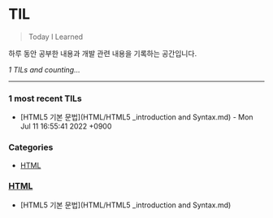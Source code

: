 # TIL
> Today I Learned

하루 동안 공부한 내용과 개발 관련 내용을 기록하는 공간입니다.


_1 TILs and counting..._

---

### 1 most recent TILs

- [HTML5 기본 문법](HTML/HTML5 _introduction and Syntax.md) - Mon Jul 11 16:55:41 2022 +0900

### Categories

- [HTML](#HTML)

### [HTML](#HTML)
- [HTML5 기본 문법](HTML/HTML5 _introduction and Syntax.md)

[1]: https://simonwillison.net/2020/Apr/20/self-rewriting-readme/
[2]: https://github.com/jbranchaud/til

